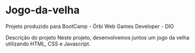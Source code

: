 # Jogo-da-velha
Projeto produzido para BootCamp - Órbi Web Games Developer - DIO



Descrição do projeto
Neste projeto, desenvolvemos juntos um jogo da velha utilizando HTML, CSS e Javascript.
